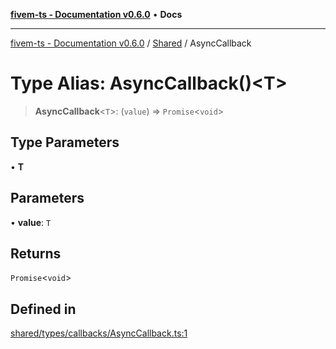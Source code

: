 [**fivem-ts - Documentation v0.6.0**](../../../README.md) • **Docs**

***

[fivem-ts - Documentation v0.6.0](../../../README.md) / [Shared](../README.md) / AsyncCallback

# Type Alias: AsyncCallback()\<T\>

> **AsyncCallback**\<`T`\>: (`value`) => `Promise`\<`void`\>

## Type Parameters

• **T**

## Parameters

• **value**: `T`

## Returns

`Promise`\<`void`\>

## Defined in

[shared/types/callbacks/AsyncCallback.ts:1](https://github.com/Purpose-Dev/fivem-ts/blob/main/src/shared/types/callbacks/AsyncCallback.ts#L1)
